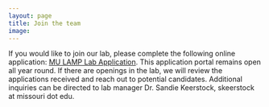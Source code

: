 ```yaml
---
layout: page
title: Join the team
image: 
---
```



If you would like to join our lab, please complete the following online application: [MU LAMP Lab Application](https://redcap.link/MULAMPlabapp). This application portal remains open all year round. If there are openings in the lab, we will review the applications received and reach out to potential candidates. Additional inquiries can be directed to lab manager Dr. Sandie Keerstock, skeerstock at missouri dot edu. 